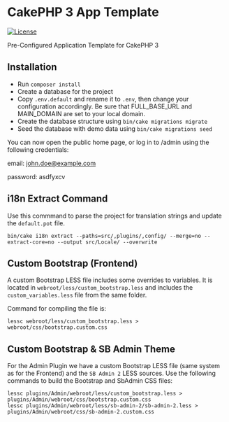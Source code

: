 # CakePHP 3 App Template

[![License](https://img.shields.io/badge/license-MIT-brightgreen.svg?style=flat-square)](LICENSE.txt)

Pre-Configured Application Template for CakePHP 3

## Installation

- Run `composer install`
- Create a database for the project
- Copy `.env.default` and rename it to `.env`, then change your configuration accordingly. Be sure that FULL_BASE_URL and MAIN_DOMAIN are set to your local domain.
- Create the database structure using `bin/cake migrations migrate`
- Seed the database with demo data using `bin/cake migrations seed`

You can now open the public home page, or log in to /admin using the following credentials:

email: john.doe@example.com

password: asdfyxcv


## i18n Extract Command

Use this commmand to parse the project for translation strings and update the `default.pot` file.

    bin/cake i18n extract --paths=src/,plugins/,config/ --merge=no --extract-core=no --output src/Locale/ --overwrite

## Custom Bootstrap (Frontend)

A custom Bootstrap LESS file includes some overrides to variables. It is located in `webroot/less/custom_bootstrap.less` and includes the `custom_variables.less` file from the same folder.


Command for compiling the file is:

    lessc webroot/less/custom_bootstrap.less > webroot/css/bootstrap.custom.css

## Custom Bootstrap & SB Admin Theme

For the Admin Plugin we have a custom Bootstrap LESS file (same system as for the Frontend) and the `SB Admin 2` LESS sources. Use the following commands to build the Bootstrap and SbAdmin CSS files:

    lessc plugins/Admin/webroot/less/custom_bootstrap.less > plugins/Admin/webroot/css/bootstrap.custom.css
    lessc plugins/Admin/webroot/less/sb-admin-2/sb-admin-2.less > plugins/Admin/webroot/css/sb-admin-2.custom.css

